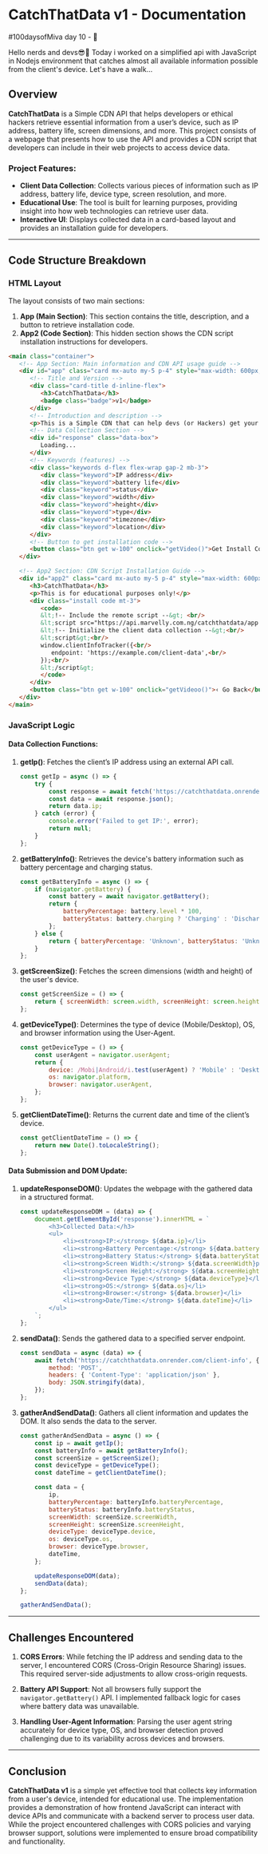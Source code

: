# CatchThatData v1 - Documentation
#100daysofMiva day 10 - 🥲

Hello nerds and devs😎💯 Today i worked on a simplified api with JavaScript in Nodejs environment that catches almost all available information possible from the client's device. Let's have a walk...
## Overview
**CatchThatData** is a Simple CDN API that helps developers or ethical hackers retrieve essential information from a user’s device, such as IP address, battery life, screen dimensions, and more. This project consists of a webpage that presents how to use the API and provides a CDN script that developers can include in their web projects to access device data. 

### Project Features:
- **Client Data Collection**: Collects various pieces of information such as IP address, battery life, device type, screen resolution, and more.
- **Educational Use**: The tool is built for learning purposes, providing insight into how web technologies can retrieve user data.
- **Interactive UI**: Displays collected data in a card-based layout and provides an installation guide for developers.

---

## Code Structure Breakdown

### HTML Layout
The layout consists of two main sections:
1. **App (Main Section)**: This section contains the title, description, and a button to retrieve installation code.
2. **App2 (Code Section)**: This hidden section shows the CDN script installation instructions for developers.
   
```html
<main class="container">
   <!-- App Section: Main information and CDN API usage guide -->
   <div id="app" class="card mx-auto my-5 p-4" style="max-width: 600px;">
      <!-- Title and Version -->
      <div class="card-title d-inline-flex">
         <h3>CatchThatData</h3>
         <badge class="badge">v1</badge>
      </div>
      <!-- Introduction and description -->
      <p>This is a Simple CDN that can help devs (or Hackers) get your device information...</p>
      <!-- Data Collection Section -->
      <div id="response" class="data-box">
         Loading...
      </div>
      <!-- Keywords (features) -->
      <div class="keywords d-flex flex-wrap gap-2 mb-3">
         <div class="keyword">IP address</div>
         <div class="keyword">battery life</div>
         <div class="keyword">status</div>
         <div class="keyword">width</div>
         <div class="keyword">height</div>
         <div class="keyword">type</div>
         <div class="keyword">timezone</div>
         <div class="keyword">location</div>
      </div>
      <!-- Button to get installation code -->
      <button class="btn get w-100" onclick="getVideo()">Get Install Code</button>
   </div>

   <!-- App2 Section: CDN Script Installation Guide -->
   <div id="app2" class="card mx-auto my-5 p-4" style="max-width: 600px; display: none;">
      <h3>CatchThatData</h3>
      <p>This is for educational purposes only!</p>
      <div class="install code mt-3">
         <code>
         &lt;!-- Include the remote script --&gt; <br/>
         &lt;script src="https://api.marvelly.com.ng/catchthatdata/app.min.js"&gt;&lt;/script&gt;<br/>
         &lt;!-- Initialize the client data collection --&gt;<br/>
         &lt;script&gt;<br/>
         window.clientInfoTracker({<br/>
            endpoint: 'https://example.com/client-data',<br/>
         });<br/>
         &lt;/script&gt;
         </code>
      </div>
      <button class="btn get w-100" onclick="getVideoo()">‹ Go Back</button>
   </div>
</main>
```

### JavaScript Logic

#### Data Collection Functions:
1. **getIp()**: Fetches the client’s IP address using an external API call.
    ```javascript
    const getIp = async () => {
        try {
            const response = await fetch('https://catchthatdata.onrender.com/ip?format=json');
            const data = await response.json();
            return data.ip;
        } catch (error) {
            console.error('Failed to get IP:', error);
            return null;
        }
    };
    ```

2. **getBatteryInfo()**: Retrieves the device's battery information such as battery percentage and charging status.
    ```javascript
    const getBatteryInfo = async () => {
        if (navigator.getBattery) {
            const battery = await navigator.getBattery();
            return {
                batteryPercentage: battery.level * 100,
                batteryStatus: battery.charging ? 'Charging' : 'Discharging',
            };
        } else {
            return { batteryPercentage: 'Unknown', batteryStatus: 'Unknown' };
        }
    };
    ```

3. **getScreenSize()**: Fetches the screen dimensions (width and height) of the user's device.
    ```javascript
    const getScreenSize = () => {
        return { screenWidth: screen.width, screenHeight: screen.height };
    };
    ```

4. **getDeviceType()**: Determines the type of device (Mobile/Desktop), OS, and browser information using the User-Agent.
    ```javascript
    const getDeviceType = () => {
        const userAgent = navigator.userAgent;
        return {
            device: /Mobi|Android/i.test(userAgent) ? 'Mobile' : 'Desktop',
            os: navigator.platform,
            browser: navigator.userAgent,
        };
    };
    ```

5. **getClientDateTime()**: Returns the current date and time of the client’s device.
    ```javascript
    const getClientDateTime = () => {
        return new Date().toLocaleString();
    };
    ```

#### Data Submission and DOM Update:
1. **updateResponseDOM()**: Updates the webpage with the gathered data in a structured format.
    ```javascript
    const updateResponseDOM = (data) => {
        document.getElementById('response').innerHTML = `
            <h3>Collected Data:</h3>
            <ul>
                <li><strong>IP:</strong> ${data.ip}</li>
                <li><strong>Battery Percentage:</strong> ${data.batteryPercentage}%</li>
                <li><strong>Battery Status:</strong> ${data.batteryStatus}</li>
                <li><strong>Screen Width:</strong> ${data.screenWidth}px</li>
                <li><strong>Screen Height:</strong> ${data.screenHeight}px</li>
                <li><strong>Device Type:</strong> ${data.deviceType}</li>
                <li><strong>OS:</strong> ${data.os}</li>
                <li><strong>Browser:</strong> ${data.browser}</li>
                <li><strong>Date/Time:</strong> ${data.dateTime}</li>
            </ul>
        `;
    };
    ```

2. **sendData()**: Sends the gathered data to a specified server endpoint.
    ```javascript
    const sendData = async (data) => {
        await fetch('https://catchthatdata.onrender.com/client-info', {
            method: 'POST',
            headers: { 'Content-Type': 'application/json' },
            body: JSON.stringify(data),
        });
    };
    ```

3. **gatherAndSendData()**: Gathers all client information and updates the DOM. It also sends the data to the server.
    ```javascript
    const gatherAndSendData = async () => {
        const ip = await getIp();
        const batteryInfo = await getBatteryInfo();
        const screenSize = getScreenSize();
        const deviceType = getDeviceType();
        const dateTime = getClientDateTime();
    
        const data = {
            ip,
            batteryPercentage: batteryInfo.batteryPercentage,
            batteryStatus: batteryInfo.batteryStatus,
            screenWidth: screenSize.screenWidth,
            screenHeight: screenSize.screenHeight,
            deviceType: deviceType.device,
            os: deviceType.os,
            browser: deviceType.browser,
            dateTime,
        };
    
        updateResponseDOM(data);
        sendData(data);
    };
    
    gatherAndSendData();
    ```

---

## Challenges Encountered

1. **CORS Errors**: While fetching the IP address and sending data to the server, I encountered CORS (Cross-Origin Resource Sharing) issues. This required server-side adjustments to allow cross-origin requests.
   
2. **Battery API Support**: Not all browsers fully support the `navigator.getBattery()` API. I implemented fallback logic for cases where battery data was unavailable.

3. **Handling User-Agent Information**: Parsing the user agent string accurately for device type, OS, and browser detection proved challenging due to its variability across devices and browsers.

---

## Conclusion
**CatchThatData v1** is a simple yet effective tool that collects key information from a user's device, intended for educational use. The implementation provides a demonstration of how frontend JavaScript can interact with device APIs and communicate with a backend server to process user data. While the project encountered challenges with CORS policies and varying browser support, solutions were implemented to ensure broad compatibility and functionality.
